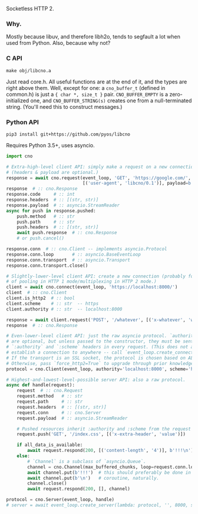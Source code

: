 Socketless HTTP 2.

### Why.

Mostly because libuv, and therefore libh2o, tends to segfault a lot when used
from Python. Also, because why not?

### C API

`make obj/libcno.a`

Just read core.h. All useful functions are at the end of it, and the types are right
above them. Well, except for one: a `cno_buffer_t` (defined in common.h) is just
a `{ char *, size_t }` pair. `CNO_BUFFER_EMPTY` is a zero-initialized one, and
`CNO_BUFFER_STRING(s)` creates one from a null-terminated string. (You'll need this
to construct messages.)

### Python API

`pip3 install git+https://github.com/pyos/libcno`

Requires Python 3.5+, uses asyncio.

```python
import cno

# Extra-high-level client API: simply make a request on a new connection.
# (headers & payload are optional.)
response = await cno.request(event_loop, 'GET', 'https://google.com/',
                             [('user-agent', 'libcno/0.1')], payload=b'')
response  # :: cno.Response
response.code     # :: int
response.headers  # :: [(str, str)]
response.payload  # :: asyncio.StreamReader
async for push in response.pushed:
    push.method   # :: str
    push.path     # :: str
    push.headers  # :: [(str, str)]
    await push.response  # :: cno.Response
    # or push.cancel()

response.conn  # :: cno.Client -- implements asyncio.Protocol
response.conn.loop       # :: asyncio.BaseEventLoop
response.conn.transport  # :: asyncio.Transport
response.conn.transport.close()

# Slightly-lower-level client API: create a new connection (probably for the purposes
# of pooling in HTTP 1 mode/multiplexing in HTTP 2 mode.)
client = await cno.connect(event_loop, 'https://localhost:8000/')
client  # :: cno.Client
client.is_http2  # :: bool
client.scheme    # :: str  -- https
client.authority # :: str  -- localhost:8000

response = await client.request('POST', '/whatever', [('x-whatever', 'whatever')], b'...')
response  # :: cno.Response

# Even-lower-level client API: just the raw asyncio protocol. `authority` and `scheme`
# are optional, but unless passed to the constructor, they must be sent as
# `:authority` and `:scheme` headers in every request. (This does not actually
# establish a connection to anywhere -- call `event_loop.create_connection`.)
# If the transport is an SSL socket, the protocol is chosen based on ALPN/NPN data.
# Otherwise, pass `force_http2=True` to upgrade through prior knowledge.
protocol = cno.Client(event_loop, authority='localhost:8000', scheme='https')

# Highest-and-lowest-level-possible server API: also a raw protocol.
async def handle(request):
    request  # :: cno.Request
    request.method   # :: str
    request.path     # :: str
    request.headers  # :: [(str, str)]
    request.conn     # :: cno.Server
    request.payload  # :: asyncio.StreamReader

    # Pushed resources inherit :authority and :scheme from the request unless overriden.
    request.push('GET', '/index.css', [('x-extra-header', 'value')])

    if all_data_is_available:
        await request.respond(200, [('content-length', '4')], b'!!!\n')
    else:
        # `Channel` is a subclass of `asyncio.Queue`.
        channel = cno.Channel(max_buffered_chunks, loop=request.conn.loop)
        await channel.put(b'!!!')  # this should preferably be done in a separate
        await channel.put(b'\n')   # coroutine, naturally.
        channel.close()
        await request.respond(200, [], channel)

protocol = cno.Server(event_loop, handle)
# server = await event_loop.create_server(lambda: protocol, '', 8000, ssl=...)
```
